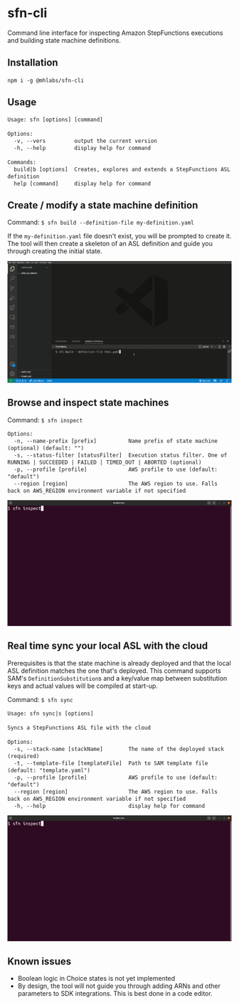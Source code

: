 # sfn-cli

Command line interface for inspecting Amazon StepFunctions executions and building state machine definitions.

## Installation
`npm i -g @mhlabs/sfn-cli`

## Usage
```
Usage: sfn [options] [command]

Options:
  -v, --vers         output the current version
  -h, --help         display help for command

Commands:
  build|b [options]  Creates, explores and extends a StepFunctions ASL definition
  help [command]     display help for command
```

## Create / modify a state machine definition

Command: `$ sfn build --definition-file my-definition.yaml`

If the `my-definition.yaml` file doesn't exist, you will be prompted to create it. The tool will then create a skeleton of an ASL definition and guide you through creating the initial state.

![demo](./images/demo.gif)

## Browse and inspect state machines

Command: `$ sfn inspect`

```
Options:
  -n, --name-prefix [prefix]          Name prefix of state machine (optional) (default: "")
  -s, --status-filter [statusFilter]  Execution status filter. One of RUNNING | SUCCEEDED | FAILED | TIMED_OUT | ABORTED (optional)
  -p, --profile [profile]             AWS profile to use (default: "default")
  --region [region]                   The AWS region to use. Falls back on AWS_REGION environment variable if not specified
```

![demo](./images/demo-inspect.gif)

## Real time sync your local ASL with the cloud

Prerequisites is that the state machine is already deployed and that the local ASL definition matches the one that's deployed. This command supports SAM's `DefinitionSubstitution`s and a key/value map between substitution keys and actual values will be compiled at start-up.

Command: `$ sfn sync`

```
Usage: sfn sync|s [options]

Syncs a StepFunctions ASL file with the cloud

Options:
  -s, --stack-name [stackName]        The name of the deployed stack (required)
  -t, --template-file [templateFile]  Path to SAM template file (default: "template.yaml")
  -p, --profile [profile]             AWS profile to use (default: "default")
  --region [region]                   The AWS region to use. Falls back on AWS_REGION environment variable if not specified
  -h, --help                          display help for command
```

![demo](./images/demo-inspect.gif)

## Known issues
* Boolean logic in Choice states is not yet implemented
* By design, the tool will not guide you through adding ARNs and other parameters to SDK integrations. This is best done in a code editor.
